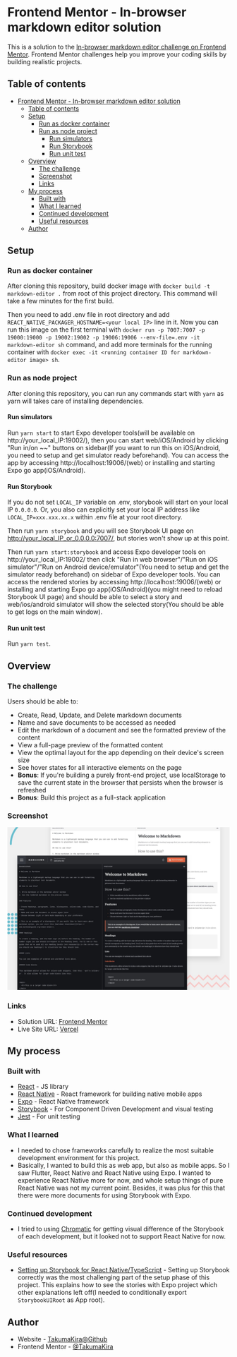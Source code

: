 # Frontend Mentor - In-browser markdown editor solution

This is a solution to the [In-browser markdown editor challenge on Frontend Mentor](https://www.frontendmentor.io/challenges/inbrowser-markdown-editor-r16TrrQX9). Frontend Mentor challenges help you improve your coding skills by building realistic projects.

## Table of contents

- [Frontend Mentor - In-browser markdown editor solution](#frontend-mentor---in-browser-markdown-editor-solution)
  - [Table of contents](#table-of-contents)
  - [Setup](#setup)
    - [Run as docker container](#run-as-docker-container)
    - [Run as node project](#run-as-node-project)
      - [Run simulators](#run-simulators)
      - [Run Storybook](#run-storybook)
      - [Run unit test](#run-unit-test)
  - [Overview](#overview)
    - [The challenge](#the-challenge)
    - [Screenshot](#screenshot)
    - [Links](#links)
  - [My process](#my-process)
    - [Built with](#built-with)
    - [What I learned](#what-i-learned)
    - [Continued development](#continued-development)
    - [Useful resources](#useful-resources)
  - [Author](#author)

## Setup

### Run as docker container

After cloning this repository, build docker image with ``docker build -t markdown-editor .`` from root of this project directory. This command will take a few minutes for the first build.

Then you need to add .env file in root directory and add ``REACT_NATIVE_PACKAGER_HOSTNAME=<your local IP>`` line in it. Now you can run this image on the first terminal with ``docker run -p 7007:7007 -p 19000:19000 -p 19002:19002 -p 19006:19006 --env-file=.env -it markdown-editor sh`` command, and add more terminals for the running container with ``docker exec -it <running container ID for markdown-editor image> sh``.

### Run as node project

After cloning this repository, you can run any commands start with ``yarn`` as yarn will takes care of installing dependencies.

#### Run simulators

Run ``yarn start`` to start Expo developer tools(will be available on http://your_local_IP:19002/), then you can start web/iOS/Android by clicking "Run in/on ~~" buttons on sidebar(If you want to run this on iOS/Android, you need to setup and get simulator ready beforehand).
You can access the app by accessing http://localhost:19006/(web) or installing and starting Expo go app(iOS/Android).

#### Run Storybook

If you do not set ``LOCAL_IP`` variable on .env, storybook will start on your local IP ``0.0.0.0``. Or, you also can explicitly set your local IP address like ``LOCAL_IP=xxx.xxx.xx.x`` within .env file at your root directory.

Then run ``yarn storybook`` and you will see Storybook UI page on http://your_local_IP_or_0.0.0.0:7007/, but stories won't show up at this point.

Then run ``yarn start:storybook`` and access Expo developer tools on http://your_local_IP:19002/ then click "Run in web browser"/"Run on iOS simulator"/"Run on Android device/emulator"(You need to setup and get the simulator ready beforehand) on sidebar of Expo developer tools. You can access the rendered stories by accessing http://localhost:19006/(web) or installing and starting Expo go app(iOS/Android)(you might need to reload Storybook UI page) and should be able to select a story and web/ios/android simulator will show the selected story(You should be able to get logs on the main window).

#### Run unit test

Run ``yarn test``.

## Overview

### The challenge

Users should be able to:

- Create, Read, Update, and Delete markdown documents
- Name and save documents to be accessed as needed
- Edit the markdown of a document and see the formatted preview of the content
- View a full-page preview of the formatted content
- View the optimal layout for the app depending on their device's screen size
- See hover states for all interactive elements on the page
- **Bonus**: If you're building a purely front-end project, use localStorage to save the current state in the browser that persists when the browser is refreshed
- **Bonus**: Build this project as a full-stack application

### Screenshot

![](./preview.jpg)
<!-- ![](./screenshot.jpg) TODO: Switch from preview.jpg above to this line when I got my own screenshot.jpg -->

### Links

- Solution URL: [Frontend Mentor](https://www.frontendmentor.io/challenges/inbrowser-markdown-editor-r16TrrQX9/hub/inbrowser-markdown-editor-HkEJ07cE9)
- Live Site URL: [Vercel](https://markdown-editor-git-master-takumakira.vercel.app/)

## My process

### Built with

- [React](https://reactjs.org/) - JS library
- [React Native](https://reactnative.dev/) - React framework for building native mobile apps
- [Expo](https://docs.expo.dev/) - React Native framework
- [Storybook](https://storybook.js.org/) - For Component Driven Development and visual testing
- [Jest](https://jestjs.io/) - For unit testing

### What I learned

- I needed to chose frameworks carefully to realize the most suitable development environment for this project.
- Basically, I wanted to build this as web app, but also as mobile apps. So I saw Flutter, React Native and React Native using Expo. I wanted to experience React Native more for now, and whole setup things of pure React Native was not my current point. Besides, it was plus for this that there were more documents for using Storybook with Expo.

### Continued development

- I tried to using [Chromatic](https://www.chromatic.com/) for getting visual difference of the Storybook of each development, but it looked not to support React Native for now.

### Useful resources

- [Setting up Storybook for React Native/TypeScript](https://dev.to/risafj/setting-up-storybook-for-react-native-typescript-server-loader-ios-android-3b0i) - Setting up Storybook correctly was the most challenging part of the setup phase of this project. This explains how to see the stories with Expo project which other explanations left off(I needed to conditionally export ``StorybookUIRoot`` as App root).

## Author

- Website - [TakumaKira@Github](https://github.com/TakumaKira)
- Frontend Mentor - [@TakumaKira](https://www.frontendmentor.io/profile/TakumaKira)
